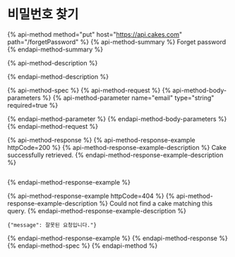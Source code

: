 # 비밀번호 찾기

{% api-method method="put" host="https://api.cakes.com" path="/forgetPassword" %}
{% api-method-summary %}
Forget password
{% endapi-method-summary %}

{% api-method-description %}

{% endapi-method-description %}

{% api-method-spec %}
{% api-method-request %}
{% api-method-body-parameters %}
{% api-method-parameter name="email" type="string" required=true %}

{% endapi-method-parameter %}
{% endapi-method-body-parameters %}
{% endapi-method-request %}

{% api-method-response %}
{% api-method-response-example httpCode=200 %}
{% api-method-response-example-description %}
Cake successfully retrieved.
{% endapi-method-response-example-description %}

```

```
{% endapi-method-response-example %}

{% api-method-response-example httpCode=404 %}
{% api-method-response-example-description %}
Could not find a cake matching this query.
{% endapi-method-response-example-description %}

```
{"message": 잘못된 요청입니다."}
```
{% endapi-method-response-example %}
{% endapi-method-response %}
{% endapi-method-spec %}
{% endapi-method %}

>

